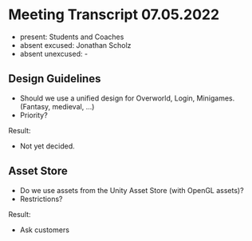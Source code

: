 # Meeting Transcript 07.05.2022

- present: Students and Coaches
- absent excused: Jonathan Scholz
- absent unexcused: -

## Design Guidelines

- Should we use a unified design for Overworld, Login, Minigames. (Fantasy, medieval, ...)
- Priority?

Result:

- Not yet decided.

## Asset Store

- Do we use assets from the Unity Asset Store (with OpenGL assets)?
- Restrictions?

Result:

- Ask customers
